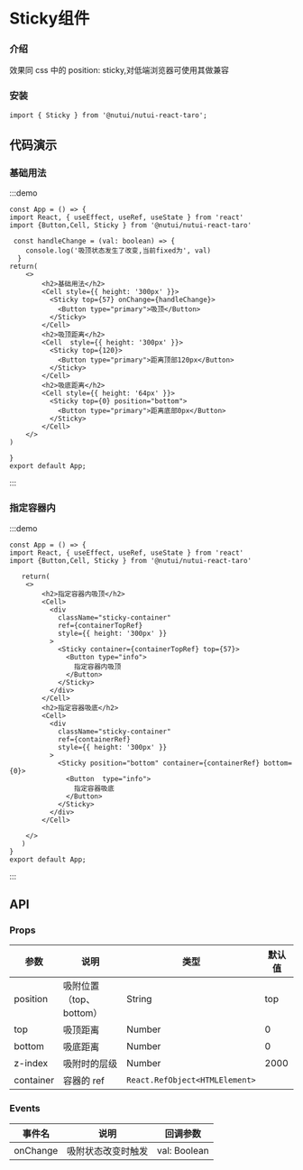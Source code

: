 
#  Sticky组件

### 介绍

效果同 css 中的 position: sticky,对低端浏览器可使用其做兼容

### 安装
```tsx
import { Sticky } from '@nutui/nutui-react-taro';

```

## 代码演示

### 基础用法
:::demo
```tsx
const App = () => {
import React, { useEffect, useRef, useState } from 'react'
import {Button,Cell, Sticky } from '@nutui/nutui-react-taro'

 const handleChange = (val: boolean) => {
    console.log('吸顶状态发生了改变,当前fixed为', val)
  }
return(
    <>
        <h2>基础用法</h2>
        <Cell style={{ height: '300px' }}>
          <Sticky top={57} onChange={handleChange}>
            <Button type="primary">吸顶</Button>
          </Sticky>
        </Cell>
        <h2>吸顶距离</h2>
        <Cell  style={{ height: '300px' }}>
          <Sticky top={120}>
            <Button type="primary">距离顶部120px</Button>
          </Sticky>
        </Cell>
        <h2>吸底距离</h2>
        <Cell style={{ height: '64px' }}>
          <Sticky top={0} position="bottom">
            <Button type="primary">距离底部0px</Button>
          </Sticky>
        </Cell>
    </>
)
   
}
export default App;
```
:::

### 指定容器内
:::demo
```tsx
const App = () => {
import React, { useEffect, useRef, useState } from 'react'
import {Button,Cell, Sticky } from '@nutui/nutui-react-taro'

   return(
    <>
        <h2>指定容器内吸顶</h2>
        <Cell>
          <div
            className="sticky-container"
            ref={containerTopRef}
            style={{ height: '300px' }}
          >
            <Sticky container={containerTopRef} top={57}>
              <Button type="info">
                指定容器内吸顶
              </Button>
            </Sticky>
          </div>
        </Cell>
        <h2>指定容器吸底</h2>
        <Cell>
          <div
            className="sticky-container"
            ref={containerRef}
            style={{ height: '300px' }}
          >
            <Sticky position="bottom" container={containerRef} bottom={0}>
              <Button  type="info">
                指定容器吸底
              </Button>
            </Sticky>
          </div>
        </Cell>
      
    </>
   )
}
export default App;
```
:::



## API

### Props

| 参数         | 说明                             | 类型   | 默认值           |
|--------------|----------------------------------|--------|------------------|
| position     | 吸附位置（top、bottom）            | String | top             |
| top          | 吸顶距离                          | Number | 0               |
| bottom       | 吸底距离                          | Number | 0               |
| z-index      | 吸附时的层级                       | Number | 2000            |
| container    | 容器的 ref                        | `React.RefObject<HTMLElement>`|

### Events

| 事件名 | 说明                                            | 回调参数     |
|--------|------------------------------------------------|--------------|
| onChange  | 吸附状态改变时触发  | val: Boolean |
